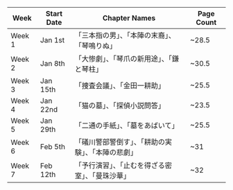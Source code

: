 | Week  | Start Date | Chapter Names | Page Count |
| --- |------------|---------------|------------|
| Week 1 | Jan 1st    | 「三本指の男」、「本陣の末裔」、「琴鳴りぬ」| ~28.5 | 
| Week 2 | Jan 8th    | 「大惨劇」、「琴爪の新用途」、「鎌と琴柱」| ~30.5 | 
| Week 3 | Jan 15th   | 「捜査会議」、「金田一耕助」| ~25.5 |
| Week 4 | Jan 22nd   | 「猫の墓」、「探偵小説問答」| ~23.5 |
| Week 5 | Jan 29th   | 「二通の手紙」、「墓をあばいて」| ~25.5 |
| Week 6 | Feb 5th    | 「礒川警部警倒す」、「耕助の実験」、「本陣の悲劇」| ~31 |
| Week 7 | Feb 12th   | 「予行演習」、「止むを得ざる密室」、「曼珠沙華」| ~32 |
